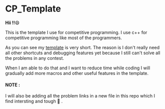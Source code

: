 # CP_Template

**Hii !!**:smile:

This is the template I use for competitive programming.
I use c++ for competitive programming like most of the programmers.

As you can see my [template](./template.cpp) is very short. The reason is I don't really need all other shortcuts and debugging features yet because I still can't solve all the problems in any contest.

When I am able to do that and I want to reduce time while coding I will gradually add more macros and other useful features in the template.



#### **NOTE** : 
I will also be adding all the problem links in a new file in this repo which I find intersting and tough 💪 .
